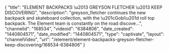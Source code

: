 {
    "title": "ELEMENT BACKPACKS \u2013 GREYSON FLETCHER \u2013 KEEP DISCOVERING",
    "description": "greyson_fletcher continues the new backpack and skateboard collection, with the \u201cGobi\u201d roll top backpack. The Element team is constantly on the road discove...",
    "channelid": "168534",
    "videoid": "6384806",
    "date_created": "1440804571",
    "date_modified": "1440804571",
    "type": "captivate",
    "layout": "channelVideo",
    "url": "\/element\/element-backpacks-greyson-fletcher-keep-discovering\/168534-6384806"
}